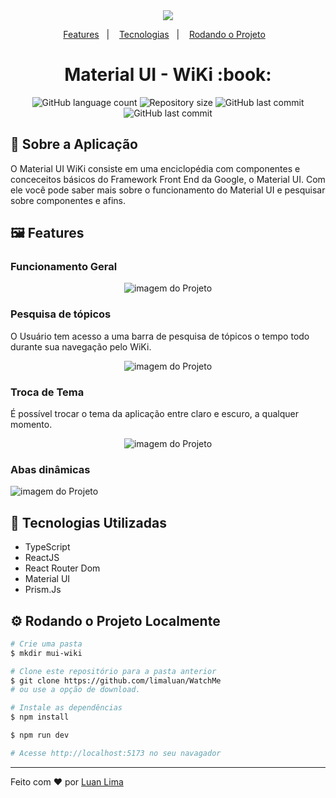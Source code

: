 <div align="center">
  <img src="https://cdn-media-1.freecodecamp.org/images/1*FDNeKIUeUnf0XdqHmi7nsw.png">
</div>

<p align="center">
  <a href="#%EF%B8%8F-features">Features</a>&nbsp;&nbsp;&nbsp;|&nbsp;&nbsp;&nbsp;
  <a href="#-tecnologias-utilizadas">Tecnologias</a>&nbsp;&nbsp;&nbsp;|&nbsp;&nbsp;&nbsp;
  <a href="#%EF%B8%8F-rodando-o-projeto-localmente">Rodando o Projeto</a>&nbsp;&nbsp;&nbsp;
</p>

<h1 align="center"> Material UI - WiKi :book: </h1>

<p align="center">
  <img alt="GitHub language count" src="https://img.shields.io/github/languages/count/limaluan/mui-wiki?color=%2304D361?style=flat-square">
  <img alt="Repository size" src="https://img.shields.io/github/repo-size/limaluan/mui-wiki?style=flat-square">
  <img alt="GitHub last commit" src="https://img.shields.io/github/last-commit/limaluan/mui-wiki?style=flat-square">
  <img alt="GitHub last commit" src="https://img.shields.io/github/license/limaluan/mui-wiki">
</p>

## 🚀 Sobre a Aplicação

O Material UI WiKi consiste em uma enciclopédia com componentes e conceceitos básicos do Framework Front End da Google, o Material UI.
Com ele você pode saber mais sobre o funcionamento do Material UI e pesquisar sobre componentes e afins.

## 🖼️ Features

### Funcionamento Geral
<div align="center">
   <img src="https://imgur.com/FmbjvTc.gif" alt="imagem do Projeto"/> 
   </br>
</div>

### Pesquisa de tópicos
<p>O Usuário tem acesso a uma barra de pesquisa de tópicos o tempo todo durante sua navegação pelo WiKi.</p>
<div align="center">
   <img src="https://imgur.com/WDSiCb9.gif" alt="imagem do Projeto"/> 
   </br>
</div>

### Troca de Tema
<p>É possível trocar o tema da aplicação entre claro e escuro, a qualquer momento.</p>
<div align="center">
   <img src="https://imgur.com/3Utelpx.gif" alt="imagem do Projeto"/> 
   </br>
</div>

### Abas dinâmicas
<div>
   <img src="https://imgur.com/mjpZBs6.gif" alt="imagem do Projeto"/> 
   </br>
</div>

## 🧰 Tecnologias Utilizadas

- TypeScript
- ReactJS
- React Router Dom
- Material UI
- Prism.Js

## ⚙️ Rodando o Projeto Localmente

```bash
# Crie uma pasta
$ mkdir mui-wiki

# Clone este repositório para a pasta anterior
$ git clone https://github.com/limaluan/WatchMe
# ou use a opção de download.

# Instale as dependências
$ npm install

$ npm run dev

# Acesse http://localhost:5173 no seu navagador
```
---

Feito com ❤️ por [Luan Lima](https://github.com/limaluan)
